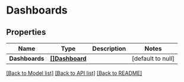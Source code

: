 # Dashboards

## Properties
Name | Type | Description | Notes
------------ | ------------- | ------------- | -------------
**Dashboards** | [**[]Dashboard**](Dashboard.md) |  | [default to null]

[[Back to Model list]](../README.md#documentation-for-models) [[Back to API list]](../README.md#documentation-for-api-endpoints) [[Back to README]](../README.md)


